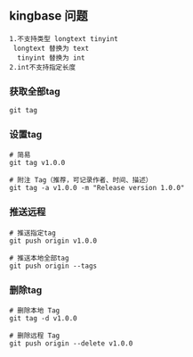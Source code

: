 ## kingbase 问题
```shell
1.不支持类型 longtext tinyint
 longtext 替换为 text
  tinyint 替换为 int
2.int不支持指定长度
```

### 获取全部tag
```shell
git tag
```

### 设置tag
```shell
# 简易
git tag v1.0.0

# 附注 Tag（推荐，可记录作者、时间、描述）
git tag -a v1.0.0 -m "Release version 1.0.0"
```

### 推送远程
```shell
# 推送指定tag
git push origin v1.0.0

# 推送本地全部tag
git push origin --tags
```

### 删除tag
```shell
# 删除本地 Tag
git tag -d v1.0.0

# 删除远程 Tag
git push origin --delete v1.0.0
```